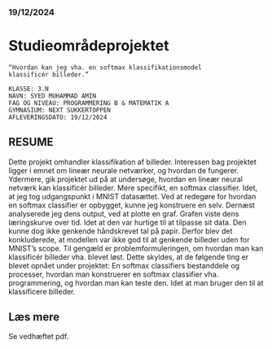 ### 19/12/2024

# Studieområdeprojektet

```
“Hvordan kan jeg vha. en softmax klassifikationsmodel
klassificér billeder.”
```
```
KLASSE: 3.N
NAVN: SYED MUHAMMAD AMIN
FAG OG NIVEAU: PROGRAMMERING B & MATEMATIK A
GYMNASIUM: NEXT SUKKERTOPPEN
AFLEVERINGSDATO: 19/12/2024
```

## RESUME

Dette projekt omhandler klassifikation af billeder. Interessen bag projektet ligger i emnet om
lineær neurale netværker, og hvordan de fungerer. Ydermere, gik projektet ud på at undersøge,
hvordan en lineær neural netværk kan klassificér billeder. Mere specifikt, en softmax classifier.
 Idet, at jeg tog udgangspunkt i MNIST datasættet. Ved at redegøre for hvordan en softmax
classifier er opbygget, kunne jeg konstruere en selv. Dernæst analyserede jeg dens output, ved
at plotte en graf. Grafen viste dens læringskurve over tid.  Idet at den var hurtige til at tilpasse sit
data. Den kunne dog ikke genkende håndskrevet tal på papir. Derfor blev det konkluderede, at
modellen var ikke god til at genkende billeder uden for MNIST’s scope. Til gengæld er
problemformuleringen, om hvordan man kan klassificér billeder vha. blevet løst. Dette skyldes,
at de følgende ting er blevet opnået under projektet: En softmax classifiers bestanddele og
processer, hvordan man konstruerer en softmax classifier vha. programmering, og hvordan
man kan teste den.  Idet at man bruger den til at klassificere billeder.

## Læs mere
Se vedhæftet pdf.